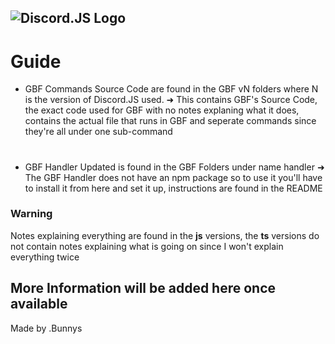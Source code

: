 ![Discord.JS Logo](https://camo.githubusercontent.com/d55d8a7f07a103454ebb77b653d9600ce27e011f78395d9713b432c8c011c76a/68747470733a2f2f646973636f72642e6a732e6f72672f7374617469632f6c6f676f2e737667)
-----------
# Guide
- GBF Commands Source Code are found in the GBF vN folders where N is the version of Discord.JS used.
➜ This contains GBF's Source Code, the exact code used for GBF with no notes explaning what it does, contains the actual file that runs in GBF and seperate commands since they're all under one sub-command
#
- GBF Handler Updated is found in the GBF Folders under name handler
➜ The GBF Handler does not have an npm package so to use it you'll have to install it from here and set it up, instructions are found in the README

### Warning
Notes explaining everything are found in the **js** versions, the **ts** versions do not contain notes explaining what is going on since I won't explain everything twice

## More Information will be added here once available

Made by .Bunnys
